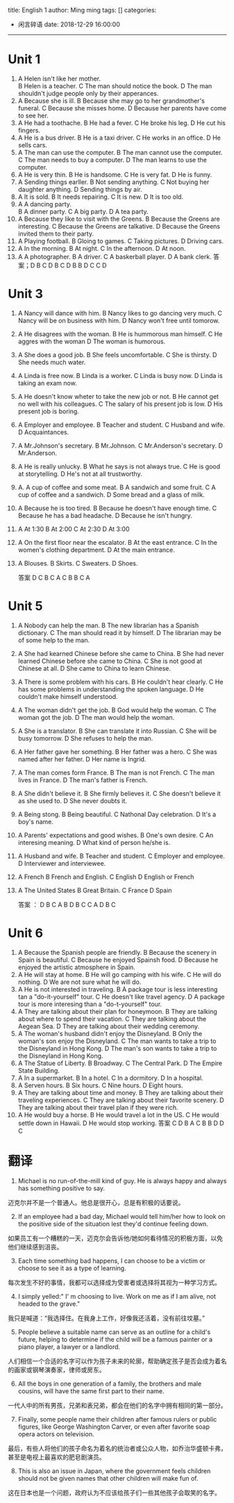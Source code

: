 title: English 1
author: Ming ming
tags: []
categories:
  - 闲言碎语
date: 2018-12-29 16:00:00
---
# Unit 1

1. A Helen isn't like her mother.   
	B Helen is a teacher.
	C The man should notice the book.
	D The man shouldn't judge people only by their apperances.
2. A Because she is ill.
	B Because she may go to her grandmother's funeral.
	C Because she misses home.
	D Because her parents have come to see her.
3. A He had a toothache.
	B He had a fever.
	C He broke his leg.
	D He cut his fingers.
4. A He is a bus driver.
	B He is a taxi driver.
	C He works in an office.
	D He sells cars.
5. A The man can use the computer.
	B The man cannot use the computer.
	C The man needs to buy a computer.
	D The man learns to use the computer.
6. A He is very thin.
	B He is handsome.
	C He is very fat.
	D He is funny.
7. A Sending things earller.
	B Not sending anything.
	C Not buying her daughter anything.
	D Sending things by air.
8. A It is sold.
	B It needs repairing.
	C It is new.
	D It is too old.
9. A A dancing party.	
	B A dinner party.
	C A big party.
	D A tea party.
10. A  Because they like to visit with the Greens.
	   B Because  the Greens are interesting.
	   C Because the Greens are talkative.
	   D Because the Greens invited them to their party.
11. A Playing football.
	  B Gloing to games.
	  C Taking pictures.
	  D Driving cars.
12. A In the morning.
	  B At night.
	  C In the afternoon.
	  D At noon.
13. A A photographer.
	  B A driver.
	  C A baskerball player.
	  D A bank clerk.
	答案；D B C D B C D B B D C C D
    
# Unit 3


1. A Nancy will dance with him.
	B Nancy likes to go dancing very much.
	C Nancy will be on business with him.
	D Nancy won't free until tomorow.
2. A He disagrees with the woman.
	B He is hummorous man himself.
	C He aggres with the woman
	D The woman is humorous.
3. A She does a good job.
	B She feels uncomfortable.
	C She is thirsty.
	D She needs much water.
4. A Linda is free now.
	B Linda is a worker.
	C Linda is busy now.
	D Linda is taking an exam now.
5. A He doesn't know wheter to take the new job or not.
	B He cannot get no well with his colleagues.
	C The salary of his present job is low.
	D His present job is boring.
6. A Employer and employee.
	B Teacher and student.
	C Husband and wife.
	D Acquaintances.
7. A Mr.Johnson's secretary.
	B Mr.Johnson.
	C Mr.Anderson's secretary.
	D Mr.Anderson.
8. A He is really unlucky.
	B What he says is not always true.
	C He is good at storytelling.
	D He's not at all trustworthy.
9. A. A cup of coffee and some meat.
	B A sandwich and some fruit.
	C A cup of coffee and a sandwich.
	D Some bread and a glass of milk.
10. A Because he is too tired.
	  B Because he doesn't have enough time.
	  C Because he has a bad headache.
	  D Because he isn't hungry.
 11. A At 1:30
	   B At 2:00
	   C At 2:30
	   D At 3:00
11. A On the first floor near the escalator.
	  B At the east entrance.
	  C In the women's clothing department.
	  D At the main entrance.
12. A Blouses.
	  B Skirts.
	  C Sweaters.
	  D Shoes.
      
     答案 D  C  B C A C B B C A
     
# Unit 5

1. A Nobody can help the man.
	B The new librarian has a Spanish dictionary.
	C The man should read it by himself.
	D The librarian may be of some help to the man.
2. A She had kearned Chinese before she came to China.
	B She had never learned Chinese before she came to China.
	C She is not good at Chinese at all.
	D She came to China to learn Chinese.
3. A There is some problem with his cars.
	B He couldn't hear clearly.
	C He has some problems in understanding the spoken language.
	D He couldn't make himself understood.
4. A The woman didn't get the job.
	B God would help the woman.
	C The woman got the job.
	D The man would help the woman.
5. A She is a  translator.
	B She can translate it into Russian.
	C She will be busy tomorrow.
	D She refuses to help the man.
6. A Her father gave her something.
	B Her father was a hero.
	C She was named after her father.
	D Her name is Ingrid.
7. A The man comes form France.
	B The man is not French.
	C The man lives in France.
	D The man's father is French.
8. A She didn't believe it.
	B She firmly believes it.
	C She doesn't believe it as she used to.
	D She never doubts it.
9. A Being stong.
	B Being beautiful.
	C Nathonal Day celebration.
	D It's a boy's name.
10. A Parents' expectations and good wishes.
	  B One's own desire.
	  C An interesing meaning.
	  D What kind of person he/she is.
11. A Husband and wife.
	  B Teacher and student.
	  C Employer and employee.
	  D Interviewer and interviewee.
12. A French
	  B French and English.
	  C English
	  D English or French
13. A The United States
	  B Great Britain.
	  C France
	  D Spain
      
      答案 ： D B C A B D B C C A D B C
      
      
      
# Unit 6
1. A Because the Spanish people are friendly.
   B Because the scenery in Spain is beautiful.
   C Because he enjoyed Spainsh food.
   D Because he enjoyed the artistic atmosphere in Spain.
2. A He will stay at home.
   B He will go camping with his wife.
   C He will do nothing.
   D We are not sure what he will do.
3. A He is not interested in traveling.
   B A package tour is less interesting tan a "do-it-yourself" tour.
   C He doesn't like travel agency.
   D A package tour is more interesing than a "do-t-yourself" tour.
4. A They are talking about their plan for honeymoon.
   B They are talking about where to spend their vacation.
   C They are talking about the Aegean Sea.
   D They are talking about their wedding ceremony.
5. A The woman's husband didn't enjoy the Disneyland.
   B Only the woman's son enjoy the Disneyland.
   C The man wants to take a trip to the Disneyland in Hong Kong.
   D The man's son wants to take a trip to the Disneyland in Hong Kong.
6. A The Statue of Liberty.
   B Broadway.
   C The Central Park.
   D The Empire State Building.
7. A In a supermarket.
   B In a hotel.
   C In a dormitory.
   D In a hospital.
8. A Serven hours.
   B Six hours.
   C Nine hours.
   D Eight hours.
1. A They are talking about time and money.
   B They are talking about their traveling experiences.
   C They are talking about their favorite scenery.
   D They are talking about their travel plan if they were rich.
2. A He would buy a horse.
   B He would travel a lot in the US.
   C He would settle down in Hawaii.
   D He would stop working.
   答案 C D B A C B B D D C
   
      
# 翻译
1. Michael is no run-of-the-mill kind of guy. He is always happy and always has something positive to say.





迈克尔并不是一个普通人。他总是很开心，总是有积极的话要说。





2. If an employee had a bad day, Michael would tell him/her how to look on the positive side of the situation lest they'd continue feeling down.








如果员工有一个糟糕的一天，迈克尔会告诉他/她如何看待情况的积极方面，以免他们继续感到沮丧。





3. Each time something bad happens, I can choose to be a victim or choose to see it as a type of learning.






每次发生不好的事情，我都可以选择成为受害者或选择将其视为一种学习方式。






4. I simply yelled:" I' m choosing to live. Work on me as if I am alive, not headed to the grave."





我只是喊道：“我选择住。在我身上工作，好像我还活着，没有前往坟墓。”






5. People believe a suitable name can serve as an outline for a child's future, helping to determine if the child will be a famous painter or a piano player, a lawyer or a landlord.





人们相信一个合适的名字可以作为孩子未来的轮廓，帮助确定孩子是否会成为着名的画家或钢琴演奏家，律师或房东。






6. All the boys in one generation of a family, the brothers and male cousins, will have the same first part to their name.





一代人中的所有男孩，兄弟和表兄弟，都会在他们的名字中拥有相同的第一部分。






7. Finally, some people name their children after famous rulers or public figures, like George Washington Carver, or even after favorite soap opera actors on television.





最后，有些人将他们的孩子命名为着名的统治者或公众人物，如乔治华盛顿卡弗，甚至是电视上最喜欢的肥皂剧演员。






8. This is also an issue in Japan, where the government feels children should not be given names that other children will make fun of.





这在日本也是一个问题，政府认为不应该给孩子们一些其他孩子会取笑的名字。
